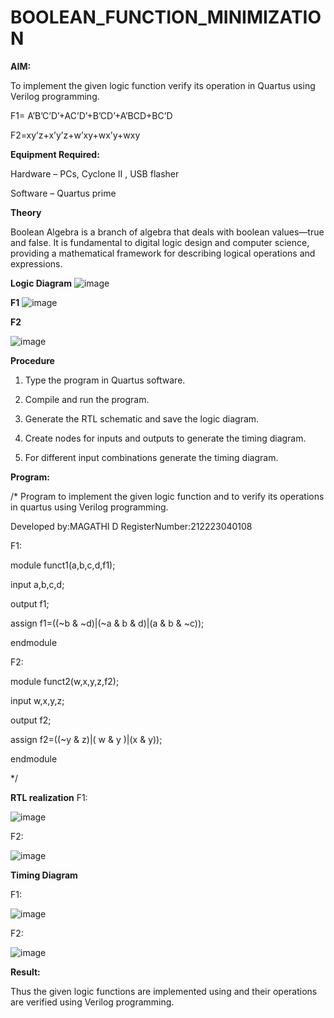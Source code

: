 # BOOLEAN_FUNCTION_MINIMIZATION

**AIM:**

To implement the given logic function verify its operation in Quartus using Verilog programming.

F1= A’B’C’D’+AC’D’+B’CD’+A’BCD+BC’D 

F2=xy’z+x’y’z+w’xy+wx’y+wxy

**Equipment Required:**

Hardware – PCs, Cyclone II , USB flasher

Software – Quartus prime

**Theory**

Boolean Algebra is a branch of algebra that deals with boolean values—true and false. It is fundamental to digital logic design and computer science, providing a mathematical framework for describing logical operations and expressions.

**Logic Diagram**
![image](https://github.com/user-attachments/assets/7b7eaee9-fbe7-4fbb-bd33-27e118759eee)

**F1**
![image](https://github.com/user-attachments/assets/5ca62fb9-bc69-48c7-a74d-05f7d8ae0614)

**F2**

![image](https://github.com/user-attachments/assets/71c194ce-6fcf-487b-ab22-ba404e34fb8e)

**Procedure**

1.	Type the program in Quartus software.

2.	Compile and run the program.

3.	Generate the RTL schematic and save the logic diagram.

4.	Create nodes for inputs and outputs to generate the timing diagram.

5.	For different input combinations generate the timing diagram.


**Program:**

/* Program to implement the given logic function and to verify its operations in quartus using Verilog programming. 

Developed by:MAGATHI D
RegisterNumber:212223040108

F1:

module funct1(a,b,c,d,f1);

input a,b,c,d;

output f1;

assign f1=((~b & ~d)|(~a & b & d)|(a & b & ~c));

endmodule

F2:

module funct2(w,x,y,z,f2);

input w,x,y,z;

output f2;

assign f2=((~y & z)|( w & y )|(x & y));

endmodule

*/


**RTL realization**
F1:


![image](https://github.com/user-attachments/assets/974a695e-2f86-40b2-94ec-043d8366dba7)


F2:


![image](https://github.com/user-attachments/assets/6ef1f383-c405-49a4-a906-ecf1f5d475bf)

**Timing Diagram**

F1:


![image](https://github.com/user-attachments/assets/1442af83-1c50-47c5-9f68-a2d61fe9228a)

F2:


![image](https://github.com/user-attachments/assets/74c74d74-5daf-4b87-8682-82d77fc92de2)

**Result:**

Thus the given logic functions are implemented using and their operations are verified using Verilog programming.

